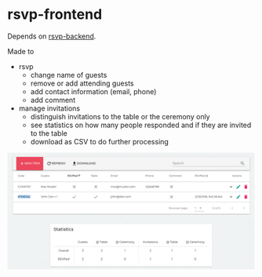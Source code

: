# rsvp-frontend

Depends on [rsvp-backend](https://github.com/aaronlauterer/rsvp-backend).

Made to

* rsvp
  * change name of guests
  * remove or add attending guests
  * add contact information (email, phone)
  * add comment
* manage invitations
  * distinguish invitations to the table or the ceremony only
  * see statistics on how many people responded and if they are invited to the table
  * download as CSV to do further processing

![](images/manage.png)
